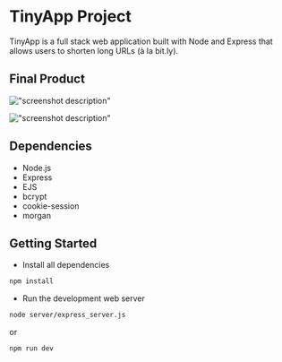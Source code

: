 # TinyApp Project

TinyApp is a full stack web application built with Node and Express that allows users to shorten long URLs (à la bit.ly).

## Final Product

!["screenshot description"](#)

!["screenshot description"](#)

## Dependencies

- Node.js
- Express
- EJS
- bcrypt
- cookie-session
- morgan

## Getting Started

- Install all dependencies

```bash
npm install
```

- Run the development web server

```bash
node server/express_server.js
```

or

```bash
npm run dev
```
